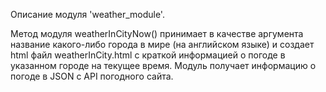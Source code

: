 Описание модуля 'weather_module'.
 
Метод модуля weatherInCityNow() принимает в качестве аргумента название какого-либо города в мире 
(на английском языке) и создает html файл weatherInCity.html с краткой информацией о погоде 
в указанном городе на текущее время. Модуль получает информацию о погоде в JSON с API погодного сайта.

